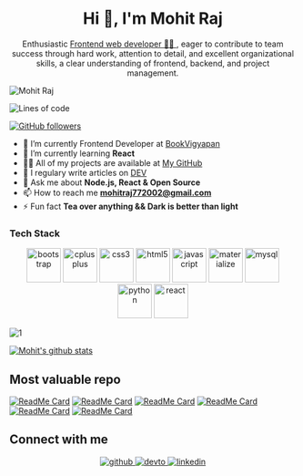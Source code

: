 <h1 align="center">Hi 👋, I'm Mohit Raj</h1>
<div align="center">
<!-- <img src="https://user-images.githubusercontent.com/42115530/92640221-9728ca00-f2fa-11ea-8994-c72b26e937de.gif" align="center"/> -->
</div>
<!-- <h1 align="center" style="font-weight:bold;">I'm Mohit Raj</h1> -->
<p align="center">Enthusiastic <a href="https://mohit355.github.io/Portfolio/">Frontend web developer 👨‍💻 </a>, eager to contribute to team success through hard work, attention to detail, and
excellent organizational skills, a clear understanding of frontend, backend, and project management.</p>


<p align="left"> <img src="https://komarev.com/ghpvc/?username=mohit355" alt="Mohit Raj" /> </p>


![Lines of code](https://img.shields.io/badge/From%20Hello%20World%20I've%20written-4124786%20Lines%20of%20code-blue)

[![GitHub followers](https://img.shields.io/github/followers/mohit355.svg?style=social&label=Follow&maxAge=2592000)](https://github.com/mohit355?tab=followers)




- 🔭 I’m currently Frontend Developer at [BookVigyapan]()
- 🌱 I’m currently learning **React**
- 👨‍💻 All of my projects are available at [My GitHub](https://github.com/mohit355)
- 📝 I regulary write articles on [DEV](https://dev.to/mohit355)
- 💬 Ask me about **Node.js, React & Open Source**
- 📫 How to reach me **mohitraj772002@gmail.com**
- ⚡ Fun fact **Tea over anything && Dark is better than light**

### Tech Stack

<p align="center"><img src="https://devicons.github.io/devicon/devicon.git/icons/bootstrap/bootstrap-plain.svg" alt="bootstrap" width="60" height="60" title="Bootstrap" /> <img src="https://devicons.github.io/devicon/devicon.git/icons/cplusplus/cplusplus-original.svg" alt="cplusplus" width="60" height="60" title="C++"/> <img src="https://devicons.github.io/devicon/devicon.git/icons/css3/css3-original-wordmark.svg" alt="css3" width="60" height="60" title="CSS"/> <img src="https://devicons.github.io/devicon/devicon.git/icons/html5/html5-original-wordmark.svg" alt="html5" width="60" height="60" title="HTML"/> <img src="https://devicons.github.io/devicon/devicon.git/icons/javascript/javascript-original.svg" alt="javascript" width="60" height="60" title="JAVASCRIPT"/> <img src="https://raw.githubusercontent.com/prplx/svg-logos/5585531d45d294869c4eaab4d7cf2e9c167710a9/svg/materialize.svg" alt="materialize" width="60" height="60" title="MATERIALIZE"/> <img src="https://devicons.github.io/devicon/devicon.git/icons/mysql/mysql-original-wordmark.svg" alt="mysql" width="60" height="60" title="MYSQL"/> <img src="https://devicons.github.io/devicon/devicon.git/icons/python/python-original.svg" alt="python" width="60" height="60" title="PYTHON"/> <img src="https://devicons.github.io/devicon/devicon.git/icons/react/react-original-wordmark.svg" alt="react" width="60" height="60" title="REACT.JS"/></p>


![1](https://github-readme-stats.vercel.app/api/top-langs/?username=mohit355&theme=blue-green)

[![Mohit's github stats](https://github-readme-stats.vercel.app/api?username=mohit355&theme=blue-green)](https://github.com/mohit355/github-readme-stats)

## Most valuable repo

[![ReadMe Card](https://github-readme-stats.vercel.app/api/pin/?username=mohit355&repo=burger-builder&theme=midnight-purple)](https://github.com/mohit355/burger-builder)
[![ReadMe Card](https://github-readme-stats.vercel.app/api/pin/?username=mohit355&repo=My-Personal-Portfolio&theme=midnight-purple)](https://github.com/mohit355/My-Personal-Portfolio)
[![ReadMe Card](https://github-readme-stats.vercel.app/api/pin/?username=mohit355&repo=whatsapp&theme=midnight-purple)](https://github.com/mohit355/whatsapp)
[![ReadMe Card](https://github-readme-stats.vercel.app/api/pin/?username=mohit355&repo=Text-Editor&theme=midnight-purple)](https://github.com/mohit355/Text-Editor)
[![ReadMe Card](https://github-readme-stats.vercel.app/api/pin/?username=mohit355&repo=DSC-WOW-Tic-Tac-Toe&theme=midnight-purple)](https://github.com/mohit355/DSC-WOW-Tic-Tac-Toe)
[![ReadMe Card](https://github-readme-stats.vercel.app/api/pin/?username=mohit355&repo=vChat&theme=midnight-purple)](https://github.com/mohit355/vChat)

## Connect with me  
<div align="center">
<a href="https://github.com/mohit355" target="_blank">
<img src=https://img.shields.io/badge/github-%2324292e.svg?&style=for-the-badge&logo=github&logoColor=white alt=github style="margin-bottom: 5px;" />
</a>
<a href="https://dev.to/mohit355" target="_blank">
<img src=https://img.shields.io/badge/dev.to-%2308090A.svg?&style=for-the-badge&logo=dev.to&logoColor=white alt=devto style="margin-bottom: 5px;" />
</a>
<a href="https://www.linkedin.com/in/mohit-raj-0b51aa171/" target="_blank">
<img src=https://img.shields.io/badge/linkedin-%231E77B5.svg?&style=for-the-badge&logo=linkedin&logoColor=white alt=linkedin style="margin-bottom: 5px;" />
</a>
</div>
